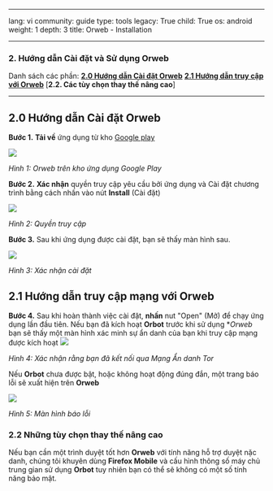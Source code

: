 

---

lang: vi
community: guide
type: tools
legacy: True
child: True
os: android
weight: 1
depth: 3
title: Orweb - Installation

---

###   2. Hướng dẫn Cài đặt và Sử dụng Orweb ###
Danh sách các phần:
[**2.0 Hướng dẫn Cài đặt Orweb**](#2.0)
[**2.1 Hướng dẫn truy cập với Orweb**](#2.1)
[**2.2. Các tùy chọn thay thế nâng cao**]

-----

<a name="2.0"></a>
## 2.0 Hướng dẫn Cài đặt Orweb ##

**Bước 1.** **Tải về** ứng dụng từ kho [Google play](https://market.android.com/details?id=info.guardianproject.browser)

![](/sbox/screen/orweb-vi/01.png)

*Hình 1: Orweb trên kho ứng dụng Google Play*

**Bước 2.** **Xác nhận** quyền truy cập yêu cầu bởi ứng dụng và Cài đặt chương trình bằng cách nhấn vào nút **Install** (Cài đặt)


![](/sbox/screen/orweb-vi/02.png)

*Hình 2: Quyền truy cập*

**Bước 3.** Sau khi ứng dụng được cài đặt, bạn sẽ thấy màn hình sau.

![](/sbox/screen/orweb-vi/03.png)

*Hình 3: Xác nhận cài đặt*

<a name="2.1"></a>
## 2.1 Hướng dẫn truy cập mạng với Orweb

**Bước 4.** Sau khi hoàn thành việc cài đặt, **nhấn** nut "Open" (Mở) để chạy ứng dụng lần đầu tiên. Nếu bạn đã kích hoạt **Orbot** trước khi sử dụng **Orweb* bạn sẽ thấy một màn hình xác minh sự ẩn danh của bạn khi truy cập mạng được kích hoạt
![](/sbox/screen/orweb-vi/05.png)

*Hình 4: Xác nhận rằng bạn đã kết nối qua Mạng Ẩn danh Tor*

Nếu **Orbot**  chưa được bật, hoặc không hoạt động đúng đắn, một trang báo lỗi sẽ xuất hiện trên **Orweb**

![](/sbox/screen/orweb-vi/04.png)

*Hình 5: Màn hình báo lỗi*

<a name="2.2"></a>
### 2.2 Những tùy chọn thay thế nâng cao 

Nếu bạn cần một trình duyệt tốt hơn **Orweb** với tính năng hỗ trợ duyệt nặc danh, chúng tôi khuyên dùng **Firefox Mobile** và cấu hình thông số máy chủ trung gian sử dụng **Orbot** tuy nhiên bạn có thể sẽ không có một số tính năng bảo mật.


